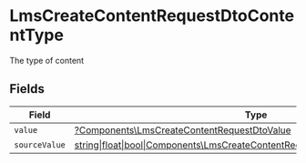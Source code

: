 # LmsCreateContentRequestDtoContentType

The type of content


## Fields

| Field                                                                                                                                              | Type                                                                                                                                               | Required                                                                                                                                           | Description                                                                                                                                        |
| -------------------------------------------------------------------------------------------------------------------------------------------------- | -------------------------------------------------------------------------------------------------------------------------------------------------- | -------------------------------------------------------------------------------------------------------------------------------------------------- | -------------------------------------------------------------------------------------------------------------------------------------------------- |
| `value`                                                                                                                                            | [?Components\LmsCreateContentRequestDtoValue](../../Models/Components/LmsCreateContentRequestDtoValue.md)                                          | :heavy_minus_sign:                                                                                                                                 | N/A                                                                                                                                                |
| `sourceValue`                                                                                                                                      | [string\|float\|bool\|Components\LmsCreateContentRequestDtoSourceValue4\|array\|null](../../Models/Components/LmsCreateContentRequestDtoSourceValue.md) | :heavy_minus_sign:                                                                                                                                 | N/A                                                                                                                                                |